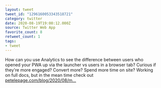 ```yaml
---
layout: tweet
tweet_id: "1296160053343518721"
category: twitter
date: 2020-08-19T19:00:12.000Z
source: Twitter Web App
favorite_count: 8
retweet_count: 1
tags:
- tweet
---
```


How can you use Analytics to see the difference between users who opened your PWA up via the launcher vs users in a browser tab? Curious if they're more engaged? Convert more? Spend more time on site? Working on full docs, but in the mean time check out [petelepage.com/blog/2020/08/m…](https://petelepage.com/blog/2020/08/measure-understand-how-installed-pwa-users-differ-from-browser-tab-users/)
